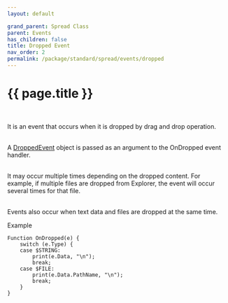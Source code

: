 ```yaml
---
layout: default

grand_parent: Spread Class
parent: Events
has_children: false
title: Dropped Event
nav_order: 2
permalink: /package/standard/spread/events/dropped
---
```

# {{ page.title }}
<br>

It is an event that occurs when it is dropped by drag and drop operation.<br><br>

A <a href="/package/extension4/droppedevent">DroppedEvent</a>
 object is passed as an argument to the OnDropped event handler.<br><br>

It may occur multiple times depending on the dropped content. For example, if multiple files are dropped from Explorer, the event will occur several times for that file.<br><br>

Events also occur when text data and files are dropped at the same time.

Example
```
Function OnDropped(e) {
    switch (e.Type) {
    case $STRING:
        print(e.Data, "\n");
        break;
    case $FILE:
        print(e.Data.PathName, "\n");
        break;
    }
}
```

